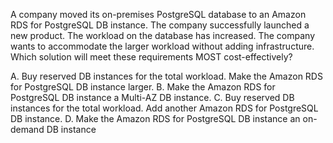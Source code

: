 A company moved its on-premises PostgreSQL database to an Amazon RDS for PostgreSQL DB instance. The company successfully launched a new product. The workload on the database has increased. The company wants to accommodate the larger workload without adding infrastructure. Which solution will meet these requirements MOST cost-effectively? 

A. Buy reserved DB instances for the total workload. Make the Amazon RDS for PostgreSQL DB instance larger. 
B. Make the Amazon RDS for PostgreSQL DB instance a Multi-AZ DB instance. 
C. Buy reserved DB instances for the total workload. Add another Amazon RDS for PostgreSQL DB instance. 
D. Make the Amazon RDS for PostgreSQL DB instance an on-demand DB instance